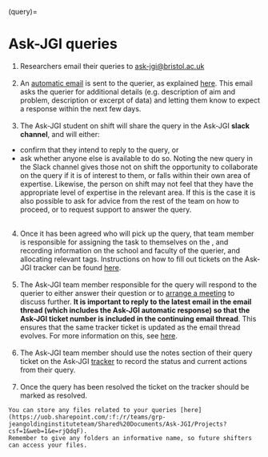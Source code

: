 (query)=
# Ask-JGI queries
1. Researchers email their queries to ask-jgi@bristol.ac.uk
 <br/><br/>
2. An [automatic email](auto-replies) is sent to the querier, as explained [here](auto-replies). This
  email asks the querier for additional
  details (e.g. description of aim and problem, description or excerpt
  of data) and letting them know to expect a response within the next
  few days. 
   <br/><br/>
3. The Ask-JGI student on shift will share the query in the Ask-JGI
  **slack channel**, and will either:
  - confirm that they intend to reply to the query, or
  - ask whether anyone else is available to do so.
  Noting the new query in the Slack channel gives those not on shift
  the opportunity to collaborate on the query if it is of interest to
  them, or falls within their own area of expertise. Likewise, the
  person on shift may not feel that they have the
  appropriate level of expertise in the relevant area. If this is the
  case it is also possible to ask for advice from the rest of the team
  on how to proceed, or to request support to answer the query.
   <br/><br/>
4. Once it has been agreed who will pick up the query,
  that team member is responsible for assigning the task to themselves
  on the [](tracker), and recording information on the school and
  faculty of the querier, and allocating relevant tags. Instructions
  on how to fill out tickets on the Ask-JGI tracker can be found
  [here](tracker). 
   <br/><br/>
5. The Ask-JGI team member responsible for the query will respond to
  the querier to either answer their question or to [arrange a meeting](arranging-meetings)
  to discuss further. **It is important to reply to the latest email
  in the email thread (which includes the Ask-JGI automatic response)
  so that the Ask-JGI ticket number is included in the continuing
  email thread**. This ensures that the same tracker ticket is updated
  as the email thread evolves. For more information on this, see
  [here](ticket_numbers).
   <br/><br/>
6. The Ask-JGI team member should use the notes section of their query
  ticket on the Ask-JGI [tracker](tracker) to record the status and current
  actions from their query. 
   <br/><br/>
7. Once the query has been resolved the ticket on the tracker should be
  marked as resolved.

  ```note
You can store any files related to your queries [here](https://uob.sharepoint.com/:f:/r/teams/grp-jeangoldinginstituteteam/Shared%20Documents/Ask-JGI/Projects?csf=1&web=1&e=rjQdqF).
Remember to give any folders an informative name, so future shifters can access your files.
  ```


